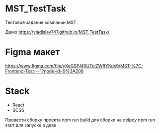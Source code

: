 # MST_TestTask
Тестовое задание компании MST

Демо https://vladislav747.github.io/MST_TestTask/

# Figma макет

 https://www.figma.com/file/yXeGSF4f0UTciZWfIYKdx9/MST-%7C-Frontend-Test---1?node-id=9%3A208

 # Stack
 - React
 - SCSS

Провести сборку проекта npm run build для сборки на delpoy
npm run start для запуске в деве
